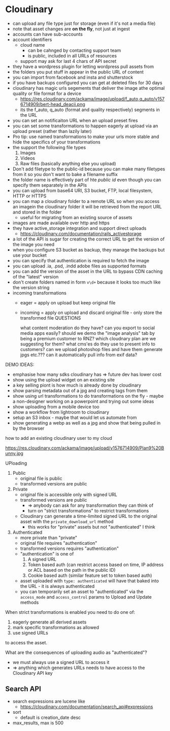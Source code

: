 # Cloudinary

* can upload any file type just for storage (even if it's not a media file)
* note that asset changes are **on the fly**, not just at ingest
* accounts can have sub-accounts
* account identifiers
    * cloud name
        * can be cahnged by contacting support team
        * is public, included in all URLs of resources
    * support may ask for last 4 chars of API secret
* they have a wordpress plugin for letting wordpress pull assets from
* the folders you put stuff in appear in the public URL of content
* you can import from facebook and insta and shutterstock
* if you have backups configured you can get at deleted files for 30 days
* cloudinary has magic urls segements that deliver the image athe optimal quality or file format for a device
    * https://res.cloudinary.com/ackama/image/upload/f_auto,q_auto/v1576714909/bert-head_deacii.png
    * its the f_auto, q_auto (format and quality respectively) segments in the URL
* you can set an notificaiton URL when an upload preset fires
* you can set some transformations to happen eagerly at upload via an upload preset (rather than lazily later)
* Pro tip: use named transformations to make your urls more stable and hide the specifics of your transformations
* the support the following file types
  1. Images
  2. Videos
  3. Raw files (basically anything else you upload)
* Don't add filetype to the public-id because you can make many filetypes from it so you don't want to bake a filename suffix
* the folder name is effectively part of hte _public id_ even though you can specify them separately in the APIs
* you can upload from base64 URI, S3 bucket, FTP, local filesystem, HTTP or HTTPS
* you can map a cloudinary folder to a remote URL so when you access an imagein the cloudinary folder it will be retrieved from the report URL and stored in the folder
    * useful for migrating from an existing source of assets
* images are made available over http and https
* they have active_storage integration and support direct uploads
  * https://cloudinary.com/documentation/rails_activestorage
* a lot of the API is sugar for creating the correct URL to get the version of the image you need
* when you configure S3 bucket as backup, they manage the backups but use your bucket
* you can specify that authentication is required to fetch the image
* you can upload .ia, .psd, .indd adobe files as supported formats
* you can add the version of the asset in the URL to bypass CDN caching of the "latest" version
* don't create folders named in form `v\d+` because it looks too much like the version string
* incoming transformations
  * eager = apply on upload but keep original file
  * incoming = apply on upload and discard original file - only store the transformed file
QUESTIONS

    what content moderation do they have?
    can you export to social media apps easily?
    should we demo the "image analysis" tab by being a premium customer to RNZ?
    which cloudnary plan are we suggesting for them?
    what cms'es do they use to present info to customers?
    can we upload photoshop files and have them generate jpgs etc.???
    can it automatically pull info from exif data?

DEMO IDEAS:

* emphasise how many sdks cloudinary has => future dev has lower cost
* show using the upload widget on an existing site
* a key selling piont is how much is already done by cloudinary
* show parsing metadata out of a jpg and creating tags from them
* show using url transformations to do transformations on the fly - maybe a non-designer working on a powerpoint and trying out some ideas
* show uploading from a mobile device too
* show a workflow from lightroom to cloudinary
* setup an S3 inbox - maybe that would let us automate from
* show generating a webp as well as a jpg and show that being pulled in by the browser

how to add an existing cloudinary user to my cloud


https://res.cloudinary.com/ackama/image/upload/v1576714909/Plan9%20Bunny.jpg

UPloading

1. Public
	* original file is public
	* transformed versions are public
2. Private
	* original file is accessible only with signed URL
	* transformed versions are public
		* => anybody can ask for any transformation they can think of
		* turn on "strict transformations" to restrict transformations
	* Cloudinary can generate a time-limited signed URL to the original asset with the `private_download_url` method
		* this works for "private" assets but not "authenticated" I think
3. Authenticated
	* more private than "private"
	* original file requires "authentication"
	* transformed versions requires "authentication"
	* "authentication" is one of
		1. A signed URL
		2. Token based auth (can restrict access based on time, IP address or ACL based on the path in the public ID)
		3. Cookie based auth (similar feature set to token based auth)
	* asset uploaded with `type: authenticated` will have that baked into the URL - it is always authenticated
	* you can temporarily set an asset to "authenticated" via the `access_mode` and `access_control` params to Upload and Update methods


When strict transformations is enabled you need to do one of:

1. eagerly generate all derived assets
2. mark specific transformations as allowed
3. use signed URLs

to access the asset.

What are the consequences of uploading audio as "authenticated"?

* we must always use a signed URL to access it
* => anything which generates URLs needs to have access to the Cloudinary API key

## Search API

* search expressions are lucene like
    * https://cloudinary.com/documentation/search_api#expressions
* sort
    * default is creation_date desc
* max_results, max is 500
